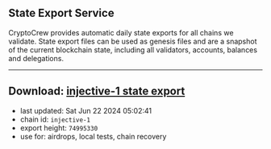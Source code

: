 ## State Export Service
CryptoCrew provides automatic daily state exports for all chains we validate. State export files can be used as genesis files and are a snapshot of the current blockchain state, including all validators, accounts, balances and delegations.

---
**Download: [injective-1 state export](https://dl-eu2.ccvalidators.com/SERVICE/injective/injective-1_export_74995330.json)**
---

- last updated: Sat Jun 22 2024 05:02:41
- chain id: `injective-1`
- export height: `74995330`
- use for: airdrops, local tests, chain recovery
